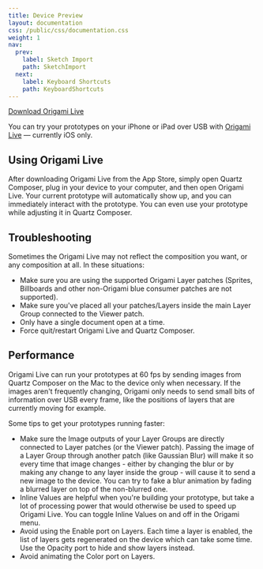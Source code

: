 ```yaml
---
title: Device Preview
layout: documentation
css: /public/css/documentation.css
weight: 1
nav:
  prev:
    label: Sketch Import
    path: SketchImport
  next:
    label: Keyboard Shortcuts
    path: KeyboardShortcuts
---
```


<a class="action-button" href="http://itunes.apple.com/app/id942636206" target="_blank">Download Origami Live</a>

You can try your prototypes on your iPhone or iPad over USB with [Origami Live](http://itunes.apple.com/app/id942636206) &mdash; currently iOS only.

## Using Origami Live
After downloading Origami Live from the App Store, simply open Quartz Composer, plug in your device to your computer, and then open Origami Live. Your current prototype will automatically show up, and you can immediately interact with the prototype. You can even use your prototype while adjusting it in Quartz Composer.

## Troubleshooting
Sometimes the Origami Live may not reflect the composition you want, or any composition at all. In these situations:

<ul class="bulleted-list">
	<li>Make sure you are using the supported Origami Layer patches (Sprites, Billboards and other non-Origami blue consumer patches are not supported).</li>
	<li>Make sure you've placed all your patches/Layers inside the main Layer Group connected to the Viewer patch.</li>
	<li>Only have a single document open at a time.</li>
	<li>Force quit/restart Origami Live and Quartz Composer.</li>
</ul>

## Performance

Origami Live can run your prototypes at 60 fps by sending images from Quartz Composer on the Mac to the device only when necessary. If the images aren't frequently changing, Origami only needs to send small bits of information over USB every frame, like the positions of layers that are currently moving for example.

Some tips to get your prototypes running faster:

<ul class="bulleted-list">
	<li>Make sure the Image outputs of your Layer Groups are directly connected to Layer patches (or the Viewer patch). Passing the image of a Layer Group through another patch (like Gaussian Blur) will make it so every time that image changes - either by changing the blur or by making any change to any layer inside the group - will cause it to send a new image to the device. You can try to fake a blur animation by fading a blurred layer on top of the non-blurred one.</li>
	<li>Inline Values are helpful when you're building your prototype, but take a lot of processing power that would otherwise be used to speed up Origami Live. You can toggle Inline Values on and off in the Origami menu.</li>
	<li>Avoid using the Enable port on Layers. Each time a layer is enabled, the list of layers gets regenerated on the device which can take some time. Use the Opacity port to hide and show layers instead.</li>
	<li>Avoid animating the Color port on Layers.</li>
</ul>